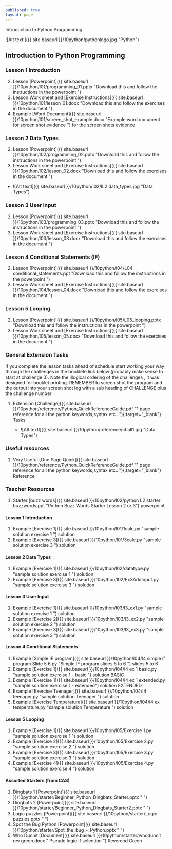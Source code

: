 ```yaml
---
published: true
layout: page
---
```

Introduction to Python Programming


![Alt textl]({{ site.baseurl }}/10python/pythonlogo.jpg "Python")


## Introduction to Python Programming

### Lesson 1  Introduction

2. Lesson [Powerpoint]({{ site.baseurl }}/10python/l01/programming_01.pptx "Download this and follow the instructions in the powerpoint ")
1. Lesson Work sheet and [Exercise Instructions]({{ site.baseurl }}/10python/l01/lesson_01.docx "Download this and follow the exercises in the document ")
1. Example [Word Document]({{ site.baseurl }}/10python/l01/screen_shot_example.docx "Example word document for screen shot evidence ") for the screen shots evidence

### Lesson 2  Data Types

2. Lesson [Powerpoint]({{ site.baseurl }}/10python/l02/programming_02.pptx "Download this and follow the instructions in the powerpoint ")
1. Lesson Work sheet and [Exercise Instructions]({{ site.baseurl }}/10python/l02/lesson_02.docx "Download this and follow the exercises in the document ")
- ![Alt textl]({{ site.baseurl }}/10python/l02/lL2 data_types.jpg "Data Types")

### Lesson 3  User Input

2. Lesson [Powerpoint]({{ site.baseurl }}/10python/l03/programming_03.pptx "Download this and follow the instructions in the powerpoint ")
1. Lesson Work sheet and [Exercise Instructions]({{ site.baseurl }}/10python/l03/lesson_03.docx "Download this and follow the exercises in the document ")

### Lesson 4  Conditional Statements  (IF)

2. Lesson [Powerpoint]({{ site.baseurl }}/10python/l04/L04 conditional_statements.ppt "Download this and follow the instructions in the powerpoint ")
1. Lesson Work sheet and [Exercise Instructions]({{ site.baseurl }}/10python/l04/lesson_04.docx "Download this and follow the exercises in the document ")

### Lesson 5  Looping
2. Lesson [Powerpoint]({{ site.baseurl }}/10python/l05/L05_looping.pptx "Download this and follow the instructions in the powerpoint ")
1. Lesson Work sheet and [Exercise Instructions]({{ site.baseurl }}/10python/l05/lesson_05.docx "Download this and follow the exercises in the document ")

### General Extension Tasks

If you complete the lesson tasks ahead of schedule start working your way through the challenges in the booklete link below (probably make sense to start at challenge 3). Note the illogical ordering of the challenges , it was designed for booklet printing. REMEMBER to screen shot the program and the output into your screen shot log with a sub heading of CHALLENGE plus the challenge number

1. Extension [Challenge]({{ site.baseurl }}/10python/reference/Python_QuickReferenceGuide.pdf "1 page reference for all the python keywords,syntax etc..."){:target="_blank"} Tasks

	- ![Alt textl]({{ site.baseurl }}/10python/reference/chall1.jpg "Data Types")

### Useful resources

1. Very Useful [One Page Quick]({{ site.baseurl }}/10python/reference/Python_QuickReferenceGuide.pdf "1 page reference for all the python keywords,syntax etc..."){:target="_blank"} Reference


### Teacher Resources

1. Starter [buzz words]({{ site.baseurl }}/10python/l02/python L2 starter buzzwords.ppt "Python Buzz Words Starter Lesson 2 or 3") powerpoint


#### Lesson 1  Introduction

1. Example [Exercise 1]({{ site.baseurl }}/10python/l01/1calc.py "sample solution exercise 1 ") solution
1. Example [Exercise 3]({{ site.baseurl }}/10python/l01/3calc.py "sample solution exercise 3 ") solution

#### Lesson 2  Data Types

1. Example [Exercise 1]({{ site.baseurl }}/10python/l02/datatype.py "sample solution exercise 1 ") solution
1. Example [Exercise 3]({{ site.baseurl }}/10python/l02/Ex3AddInput.py "sample solution exercise 3 ") solution

#### Lesson 3  User Input

1. Example [Exercise 1]({{ site.baseurl }}/10python/l03/l3_ex1.py "sample solution exercise 1 ") solution
1. Example [Exercise 2]({{ site.baseurl }}/10python/l03/l3_ex2.py "sample solution exercise 2 ") solution
1. Example [Exercise 3]({{ site.baseurl }}/10python/l03/l3_ex3.py "sample solution exercise 3 ") solution

#### Lesson 4  Conditional Statements

1. Example [Simple IF program]({{ site.baseurl }}/10python/l04/l4 simple if program Slide 5 6.py "Simple IF program slides 5 to 6 ") slides 5 to 6 
1. Example [Exercise 1]({{ site.baseurl }}/10python/l04/l4 ex 1 basic.py "sample solution exercise 1 - basic ") solution BASIC
1. Example [Exercise 1]({{ site.baseurl }}/10python/l04/l4 ex 1 extended.py "sample solution exercise 1 - extended") solution EXTENDED
1. Example [Exercise Teenager]({{ site.baseurl }}/10python/l04/l4 teenager.py "sample solution Teenager ") solution
1. Example [Exercise Temperature]({{ site.baseurl }}/10python/l04/l4 ex temperature.py "sample solution Temperature ") solution 

#### Lesson 5  Looping

1. Example [Exercise 1]({{ site.baseurl }}/10python/l05/Exercise 1.py "sample solution exercise 1 ") solution
1. Example [Exercise 2]({{ site.baseurl }}/10python/l05/Exercise 2.py "sample solution exercise 2 ") solution
1. Example [Exercise 3]({{ site.baseurl }}/10python/l05/Exercise 3.py "sample solution exercise 3 ") solution
1. Example [Exercise 4]({{ site.baseurl }}/10python/l05/Exercise 4.py "sample solution exercise 4 ") solution

#### Assorted Starters (from CAS)

1. Dingbats 1 [Powerpoint]({{ site.baseurl }}/10python/starter/Beginner_Python_Dingbats_Starter.pptx "  ") 
1. Dingbats 2 [Powerpoint]({{ site.baseurl }}/10python/starter/Beginner_Python_Dingbats_Starter2.pptx "  ") 
1. Logic puzzles [Powerpoint]({{ site.baseurl }}/10python/starter/Logic puzzles.pptx "  ") 
1. Spot the Bug Python [Powerpoint]({{ site.baseurl }}/10python/starter/Spot_the_bug_-_Python.pptx "  ") 
1. Who Dunnit [Document]({{ site.baseurl }}/10python/starter/whodunnit   rev green.docx " Pseudo logic If selection ") Reverend Green









